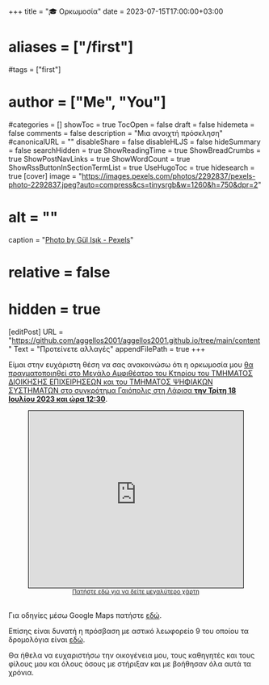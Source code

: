 +++
title = "🎓 Ορκωμοσία"
date = 2023-07-15T17:00:00+03:00
# aliases = ["/first"]
#tags = ["first"]
# author = ["Me", "You"]
#categories = []
showToc = true
TocOpen = false
draft = false
hidemeta = false
comments = false
description = "Μια ανοιχτή πρόσκληση"
#canonicalURL = ""
disableShare = false
disableHLJS = false
hideSummary = false
searchHidden = true
ShowReadingTime = true
ShowBreadCrumbs = true
ShowPostNavLinks = true
ShowWordCount = true
ShowRssButtonInSectionTermList = true
UseHugoToc = true
hidesearch = true
[cover]
   image = "https://images.pexels.com/photos/2292837/pexels-photo-2292837.jpeg?auto=compress&cs=tinysrgb&w=1260&h=750&dpr=2"
#    alt = "<alt text>"
   caption = "[Photo by Gül Işık - Pexels](https://www.pexels.com/photo/person-holding-white-scroll-2292837/)"
#    relative = false
#    hidden = true
[editPost]
    URL = "https://github.com/aggellos2001/aggellos2001.github.io/tree/main/content"
    Text =  "Προτείνετε αλλαγές"
    appendFilePath = true
+++

Είμαι στην ευχάριστη θέση να σας ανακοινώσω ότι η ορκωμοσία μου [θα πραγματοποιηθεί στο Μεγάλο Αμφιθέατρο του Κτηρίου του ΤΜΗΜΑΤΟΣ ΔΙΟΙΚΗΣΗΣ ΕΠΙΧΕΙΡΗΣΕΩΝ και του ΤΜΗΜΑΤΟΣ ΨΗΦΙΑΚΩΝ ΣΥΣΤΗΜΑΤΩΝ στο συγκρότημα Γαιόπολις στη Λάρισα **την Τρίτη 18 Ιουλίου 2023 και ώρα 12:30**](https://www.uth.gr/news/teleti-aponomis-diplomaton-tis-sholis-tehnologias-1).


<div style="text-align:center;">
<iframe width="425" height="350" frameborder="0" scrolling="no" marginheight="0" marginwidth="0" src="https://www.openstreetmap.org/export/embed.html?bbox=22.378431558609012%2C39.62556512973345%2C22.38948225975037%2C39.63011825547524&amp;layer=mapnik&amp;marker=39.627841730057185%2C22.383956909179688" style="border: 1px solid black"></iframe><br/><small><a href="https://www.openstreetmap.org/?mlat=39.62784&amp;mlon=22.38396#map=17/39.62784/22.38396">Πατήστε εδώ για να δείτε μεγαλύτερο χάρτη</a></small>
</div>

<br/>

Για οδηγίες μέσω Google Maps πατήστε [εδώ](https://goo.gl/maps/SuRPW9TUkqv6UmnLA). 

Επίσης είναι δυνατή η πρόσβαση με αστικό λεωφορείο 9 του οποίου τα δρομολόγια είναι [εδώ](https://ktelast-larisas.gr/wp-content/uploads/2022/programma/routes/line9/tr_pe/9_tr_pe.pdf).

Θα ήθελα να ευχαριστήσω την οικογένεια μου, τους καθηγητές και τους φίλους μου και όλους όσους με στήριξαν και με βοήθησαν όλα αυτά τα χρόνια.